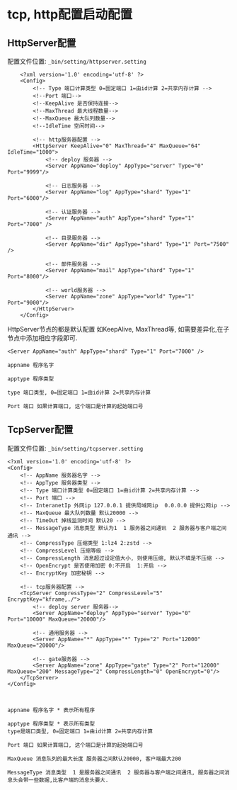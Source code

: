 # tcp, http配置启动配置


## HttpServer配置

配置文件位置: `_bin/setting/httpserver.setting`

		<?xml version='1.0' encoding='utf-8' ?>
		<Config>
			<!-- Type 端口计算类型 0=固定端口 1=由id计算 2=共享内存计算 -->
			<!--Port 端口-->
			<!--KeepAlive 是否保持连接-->
			<!--MaxThread 最大线程数量-->
			<!--MaxQueue 最大队列数量-->
			<!--IdleTime 空闲时间-->
		
			<!-- http服务器配置 -->
			<HttpServer KeepAlive="0" MaxThread="4" MaxQueue="64" IdleTime="1000">
				<!-- deploy 服务器 -->
				<Server AppName="deploy" AppType="server" Type="0" Port="9999"/>
		
				<!-- 日志服务器 -->
				<Server AppName="log" AppType="shard" Type="1" Port="6000"/>
		
				<!-- 认证服务器 -->
				<Server AppName="auth" AppType="shard" Type="1" Port="7000" />
		
				<!-- 目录服务器 -->
				<Server AppName="dir" AppType="shard" Type="1" Port="7500" />
		
				<!-- 邮件服务器 -->
				<Server AppName="mail" AppType="shard" Type="1" Port="8000"/>
		
				<!-- world服务器 -->
				<Server AppName="zone" AppType="world" Type="1" Port="9000"/>	
			</HttpServer>
		</Config>

HttpServer节点的都是默认配置 如KeepAlive, MaxThread等, 如需要差异化,在子节点中添加相应字段即可.

	<Server AppName="auth" AppType="shard" Type="1" Port="7000" />

	appname 程序名字
	
	apptype 程序类型
	
	type 端口类型, 0=固定端口 1=由id计算 2=共享内存计算
	
	Port 端口 如果计算端口, 这个端口是计算的起始端口号

## TcpServer配置

配置文件位置: `_bin/setting/tcpserver.setting`	

	<?xml version='1.0' encoding='utf-8' ?>
	<Config>
		<!-- AppName 服务器名字 -->
		<!-- AppType 服务器类型 -->
		<!-- Type 端口计算类型 0=固定端口 1=由id计算 2=共享内存计算 -->
		<!-- Port 端口 -->
		<!-- InteranetIp 外网ip 127.0.0.1 提供局域网ip  0.0.0.0 提供公网ip -->
		<!-- MaxQueue 最大队列数量 默认20000 -->
		<!-- TimeOut 掉线监测时间 默认20 -->
		<!-- MessageType 消息类型 默认为1  1 服务器之间通讯  2 服务器与客户端之间通讯 -->
		<!-- CompressType 压缩类型 1:lz4 2:zstd -->
		<!-- CompressLevel 压缩等级 -->
		<!-- CompressLength 消息超过设定值大小, 则使用压缩, 默认不填是不压缩 -->
		<!-- OpenEncrypt 是否使用加密 0:不开启  1:开启 -->
		<!-- EncryptKey 加密秘钥 -->
		
		<!-- tcp服务器配置 -->
		<TcpServer CompressType="2" CompressLevel="5" EncryptKey="kframe,./">
			<!-- deploy server 服务器-->
			<Server AppName="deploy" AppType="server" Type="0" Port="10000" MaxQueue="20000"/>
	
			<!-- 通用服务器 -->
			<Server AppName="*" AppType="*" Type="2" Port="12000" MaxQueue="20000"/>
	
			<!-- gate服务器 -->
			<Server AppName="zone" AppType="gate" Type="2" Port="12000" MaxQueue="200" MessageType="2" CompressLength="0" OpenEncrypt="0"/>
		</TcpServer>
	</Config>



	appname 程序名字 * 表示所有程序
	
	apptype 程序类型 * 表示所有类型
	type是端口类型, 0=固定端口 1=由id计算 2=共享内存计算
	
	Port 端口 如果计算端口, 这个端口是计算的起始端口号
	
	MaxQueue 消息队列的最大长度 服务器之间默认20000, 客户端最大200
		
	MessageType 消息类型  1 是服务器之间通讯  2 服务器与客户端之间通讯, 服务器之间消息头会带一些数据,比客户端的消息头要大.



